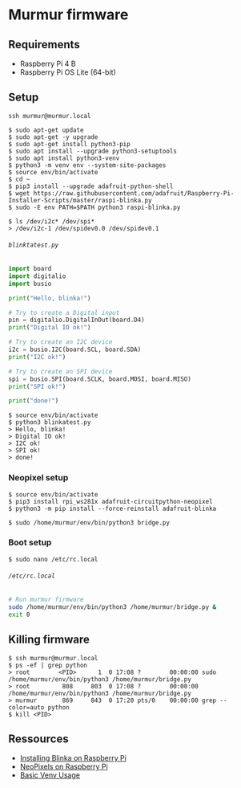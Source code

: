 # Murmur firmware

## Requirements

- Raspberry Pi 4 B
- Raspberry Pi OS Lite (64-bit)

## Setup

```shell
ssh murmur@murmur.local
```

```shell
$ sudo apt-get update
$ sudo apt-get -y upgrade
$ sudo apt-get install python3-pip
$ sudo apt install --upgrade python3-setuptools
$ sudo apt install python3-venv
$ python3 -m venv env --system-site-packages
$ source env/bin/activate
$ cd ~
$ pip3 install --upgrade adafruit-python-shell
$ wget https://raw.githubusercontent.com/adafruit/Raspberry-Pi-Installer-Scripts/master/raspi-blinka.py
$ sudo -E env PATH=$PATH python3 raspi-blinka.py
```

```shell
$ ls /dev/i2c* /dev/spi*
> /dev/i2c-1 /dev/spidev0.0 /dev/spidev0.1
```

###### `blinktatest.py`
```python
import board
import digitalio
import busio

print("Hello, blinka!")

# Try to create a Digital input
pin = digitalio.DigitalInOut(board.D4)
print("Digital IO ok!")

# Try to create an I2C device
i2c = busio.I2C(board.SCL, board.SDA)
print("I2C ok!")

# Try to create an SPI device
spi = busio.SPI(board.SCLK, board.MOSI, board.MISO)
print("SPI ok!")

print("done!")
```

```shell
$ source env/bin/activate
$ python3 blinkatest.py
> Hello, blinka!
> Digital IO ok!
> I2C ok!
> SPI ok!
> done!
```

### Neopixel setup

```shell
$ source env/bin/activate
$ pip3 install rpi_ws281x adafruit-circuitpython-neopixel
$ python3 -m pip install --force-reinstall adafruit-blinka
```

```shell
$ sudo /home/murmur/env/bin/python3 bridge.py
```

### Boot setup

```shell 
$ sudo nano /etc/rc.local
```

###### `/etc/rc.local`
```bash
# Run murmur firmware
sudo /home/murmur/env/bin/python3 /home/murmur/bridge.py &
exit 0
```

## Killing firmware

```shell
$ ssh murmur@murmur.local
$ ps -ef | grep python
> root        <PID>      1  0 17:08 ?        00:00:00 sudo /home/murmur/env/bin/python3 /home/murmur/bridge.py
> root         808     803  0 17:08 ?        00:00:00 /home/murmur/env/bin/python3 /home/murmur/bridge.py
> murmur       869     843  0 17:20 pts/0    00:00:00 grep --color=auto python
$ kill <PID>
```

## Ressources

- [Installing Blinka on Raspberry Pi](https://learn.adafruit.com/circuitpython-on-raspberrypi-linux/installing-circuitpython-on-raspberry-pi)
- [NeoPixels on Raspberry Pi](https://learn.adafruit.com/neopixels-on-raspberry-pi/python-usage)
- [Basic Venv Usage](https://learn.adafruit.com/python-virtual-environment-usage-on-raspberry-pi/basic-venv-usage)
